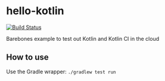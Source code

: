 hello-kotlin
============

[![Build Status](https://travis-ci.org/verhoevenv/hello-kotlin.svg?branch=master)](https://travis-ci.org/verhoevenv/hello-kotlin)

Barebones example to test out Kotlin and Kotlin CI in the cloud

How to use
----------

Use the Gradle wrapper: `./gradlew test run`
